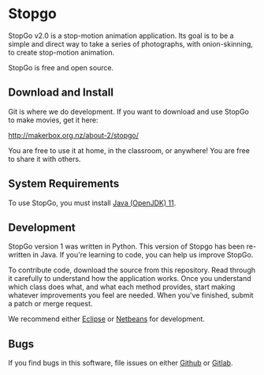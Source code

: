 # Stopgo

StopGo v2.0 is a stop-motion animation application.
Its goal is to be a simple and direct way to take a series of photographs, with onion-skinning, to create stop-motion animation.

StopGo is free and open source.

## Download and Install

Git is where we do development. If you want to download and use StopGo to make movies, get it here:

http://makerbox.org.nz/about-2/stopgo/

You are free to use it at home, in the classroom, or anywhere!
You are free to share it with others.


## System Requirements

To use StopGo, you must install [Java (OpenJDK) 11](https://adoptopenjdk.net/).

## Development 

StopGo version 1 was written in Python.
This version of Stopgo has been re-written in Java.
If you're learning to code, you can help us improve StopGo.

To contribute code, download the source from this repository.
Read through it carefully to understand how the application works.
Once you understand which class does what, and what each method provides, start making whatever improvements you feel are needed.
When you've finished, submit a patch or merge request.

We recommend either [Eclipse](http://eclipse.org) or [Netbeans](http://netbeans.apache.org/) for development.

## Bugs

If you find bugs in this software, file issues on either [Github](https://github.com/MakerBox-NZ/stopgo2) or [Gitlab](https://gitlab.com/makerbox/stopgo2).

